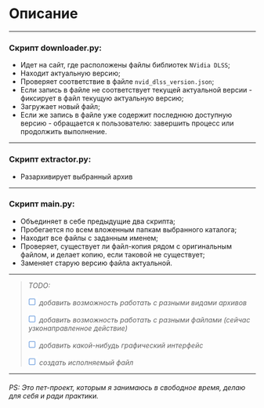 # Описание

---

### Скрипт __downloader.py__:

- Идет на сайт, где расположены файлы библиотек `NVidia DLSS`;
- Находит актуальную версию;
- Проверяет соответствие в файле `nvid_dlss_version.json`;
- Если запись в файле не соответствует текущей актуальной версии - фиксирует в файл текущую актуальную версию;
- Загружает новый файл;
- Если же запись в файле уже содержит последнюю доступную версию - обращается к пользователю: завершить процесс или
  продолжить выполнение.

---

### Скрипт __extractor.py__:

- Разархивирует выбранный архив

---

### Скрипт __main.py__:

- Объединяет в себе предыдущие два скрипта;
- Пробегается по всем вложенным папкам выбранного каталога;
- Находит все файлы с заданным именем;
- Проверяет, существует ли файл-копия рядом с оригинальным файлом, и делает копию, если таковой не существует;
- Заменяет старую версию файла актуальной.

---

> _TODO:_
>
> ![unchecked](assets/unchecked.png) _добавить возможность работать с разными видами архивов_
>
> ![unchecked](assets/unchecked.png) _добавить возможность работать с разными файлами (сейчас узконаправленное
действие)_
>
> ![unchecked](assets/unchecked.png) _добавить какой-нибудь графический интерфейс_
>
> ![unchecked](assets/unchecked.png) _создать исполняемый файл_
>

---

###### _PS: Это пет-проект, которым я занимаюсь в свободное время, делаю для себя и ради практики._